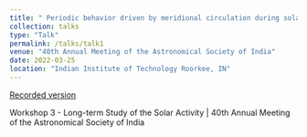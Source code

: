 ```yaml
---
title: " Periodic behavior driven by meridional circulation during solar grand minima episodes"
collection: talks
type: "Talk"
permalink: /talks/talk1
venue: "40th Annual Meeting of the Astronomical Society of India"
date: 2022-03-25
location: "Indian Institute of Technology Roorkee, IN"
---
```


[Recorded version](https://youtu.be/ZEqa_CrD5ro?t=24977)

Workshop 3 - Long-term Study of the Solar Activity | 40th Annual Meeting of the Astronomical Society of India 
